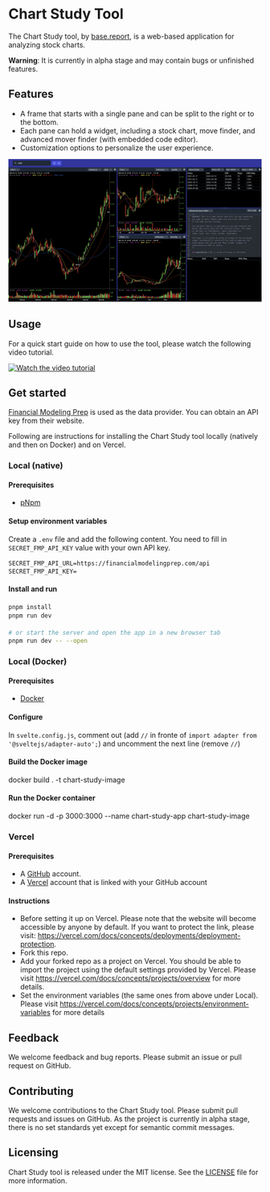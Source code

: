 # Chart Study Tool

The Chart Study tool, by [base.report](https://base.report), is a web-based application for analyzing stock charts.

**Warning**: It is currently in alpha stage and may contain bugs or unfinished features.

## Features

- A frame that starts with a single pane and can be split to the right or to the bottom.
- Each pane can hold a widget, including a stock chart, move finder, and advanced mover finder (with embedded code editor).
- Customization options to personalize the user experience.

![Chart Study tool Screenshot](screenshot.png)

## Usage

For a quick start guide on how to use the tool, please watch the following video tutorial.

[![Watch the video tutorial](https://i3.ytimg.com/vi/zhncPj3sTYo/maxresdefault.jpg)](https://www.youtube.com/watch?v=zhncPj3sTYo)

## Get started

[Financial Modeling Prep](https://site.financialmodelingprep.com/developer) is used as the data provider. You can obtain an API key from their website.

Following are instructions for installing the Chart Study tool locally (natively and then on Docker) and on Vercel.

### Local (native)

#### Prerequisites

- [pNpm](https://pnpm.io)

#### Setup environment variables

Create a `.env` file and add the following content. You need to fill in `SECRET_FMP_API_KEY` value with your own API key.

```
SECRET_FMP_API_URL=https://financialmodelingprep.com/api
SECRET_FMP_API_KEY=
```

#### Install and run

```bash
pnpm install
pnpm run dev

# or start the server and open the app in a new browser tab
pnpm run dev -- --open
```

### Local (Docker)

#### Prerequisites

- [Docker](https://www.docker.com)

#### Configure

In `svelte.config.js`, comment out (add `//` in fronte of `import adapter from '@sveltejs/adapter-auto';`) and uncomment the next line (remove `//`)

#### Build the Docker image

docker build . -t chart-study-image

#### Run the Docker container

docker run -d -p 3000:3000 --name chart-study-app chart-study-image

### Vercel

#### Prerequisites

- A [GitHub](https://github.com) account.
- A [Vercel](http://vercel.com) account that is linked with your GitHub account

#### Instructions

- Before setting it up on Vercel. Please note that the website will become accessible by anyone by default. If you want to protect the link, please visit: https://vercel.com/docs/concepts/deployments/deployment-protection.
- Fork this repo.
- Add your forked repo as a project on Vercel. You should be able to import the project using the default settings provided by Vercel. Please visit https://vercel.com/docs/concepts/projects/overview for more details.
- Set the environment variables (the same ones from above under Local). Please visit https://vercel.com/docs/concepts/projects/environment-variables for more details

## Feedback

We welcome feedback and bug reports. Please submit an issue or pull request on GitHub.

## Contributing

We welcome contributions to the Chart Study tool. Please submit pull requests and issues on GitHub. As the project is currently in alpha stage, there is no set standards yet except for semantic commit messages.

## Licensing

Chart Study tool is released under the MIT license. See the [LICENSE](LICENSE) file for more information.
